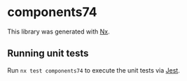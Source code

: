 # components74

This library was generated with [Nx](https://nx.dev).

## Running unit tests

Run `nx test components74` to execute the unit tests via [Jest](https://jestjs.io).
